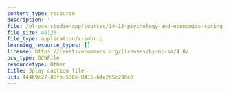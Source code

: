 ```yaml
---
content_type: resource
description: ''
file: /ol-ocw-studio-app/courses/14-13-psychology-and-economics-spring-2020/444b9c2788fb530e8415b4e2d5c298c0_JXRd60knm-A.vtt
file_size: 46126
file_type: application/x-subrip
learning_resource_types: []
license: https://creativecommons.org/licenses/by-nc-sa/4.0/
ocw_type: OCWFile
resourcetype: Other
title: 3play caption file
uid: 444b9c27-88fb-530e-8415-b4e2d5c298c0
---
```

